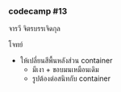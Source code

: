 ### codecamp #13
จารวี จิตรบรรเจิดกุล

โจทย์
- ให้เปลี่ยนสีพื้นหลังส่วน container 
    - มีเงา + ขอบมนเหมือนเดิม
    - รูปต้องต่อสนิทกับ container 